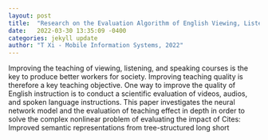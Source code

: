 ```yaml
---
layout: post
title:  "Research on the Evaluation Algorithm of English Viewing, Listening, and Speaking Teaching Effect Based on DA-BP Neural Network"
date:   2022-03-30 13:35:09 -0400
categories: jekyll update
author: "T Xi - Mobile Information Systems, 2022"
---
```

Improving the teaching of viewing, listening, and speaking courses is the key to produce better workers for society. Improving teaching quality is therefore a key teaching objective. One way to improve the quality of English instruction is to conduct a scientific evaluation of videos, audios, and spoken language instructions. This paper investigates the neural network model and the evaluation of teaching effect in depth in order to solve the complex nonlinear problem of evaluating the impact of Cites: Improved semantic representations from tree-structured long short